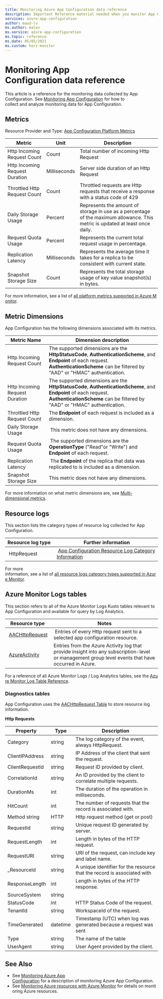 ```yaml
---
title: Monitoring Azure App Configuration data reference
description: Important Reference material needed when you monitor App Configuration
services: azure-app-configuration
author: maud-lv
ms.author: malev
ms.service: azure-app-configuration
ms.topic: reference
ms.date: 05/05/2021
ms.custom: horz-monitor
---
```



# Monitoring App Configuration data reference

This article is a reference for the monitoring data collected by App Configuration. See [Monitoring App Configuration](monitor-app-configuration.md) for how to collect and analyze monitoring data for App Configuration.

## Metrics 
Resource Provider and Type: [App Configuration Platform Metrics](../azure-monitor/essentials/metrics-supported.md#microsoftappconfigurationconfigurationstores)

| Metric | Unit | Description |
|-------|-----| ----- |
| Http Incoming Request Count	| Count	| Total number of incoming Http Request |
| Http Incoming Request Duration | Milliseconds | Server side duration of an Http Request |
| Throttled Http Request Count | Count |	Throttled requests are Http requests that receive a response with a status code of 429 |
| Daily Storage Usage | Percent |	Represents the amount of storage in use as a percentage of the maximum allowance. This metric is updated at least once daily. |
| Request Quota Usage | Percent |	Represents the current total request usage in percentage. |
| Replication Latency | Milliseconds |	Represents the average time it takes for a replica to be consistent with current state. |
| Snapshot Storage Size | Count | Represents the total storage usage of key value snapshot(s) in bytes. |

For more information, see a list of [all platform metrics supported in Azure Monitor](../azure-monitor/essentials/metrics-supported.md).


## Metric Dimensions
App Configuration has the following dimensions associated with its metrics.

| Metric Name | Dimension description |
|-------|-----|
| Http Incoming Request Count | The supported dimensions are the **HttpStatusCode**, **AuthenticationScheme**, and **Endpoint** of each request. **AuthenticationScheme** can be filtered by "AAD" or "HMAC" authentication.   |
| Http Incoming Request Duration | The supported dimensions are the **HttpStatusCode**, **AuthenticationScheme**, and **Endpoint** of each request. **AuthenticationScheme** can be filtered by "AAD" or "HMAC" authentication. |
| Throttled Http Request Count | The **Endpoint** of each request is included as a dimension.  |
| Daily Storage Usage | This metric does not have any dimensions.  |
| Request Quota Usage | The supported dimensions are the **OperationType** ("Read"or "Write") and **Endpoint** of each request.  |
| Replication Latency | The **Endpoint** of the replica that data was replicated to is included as a dimension.  |
| Snapshot Storage Size | This metric does not have any dimensions.  |

 For more information on what metric dimensions are, see [Multi-dimensional metrics](../azure-monitor/essentials/data-platform-metrics.md#multi-dimensional-metrics).

## Resource logs
This section lists the category types of resource log collected for App Configuration. 

| Resource log type | Further information|
|-------|-----|
| HttpRequest | [App Configuration Resource Log Category Information](../azure-monitor/essentials/resource-logs-categories.md) |

For more information, see a list of [all resource logs category types supported in Azure Monitor](../azure-monitor/essentials/resource-logs-schema.md).
 
## Azure Monitor Logs tables

This section refers to all of the Azure Monitor Logs Kusto tables relevant to App Configuration and available for query by Log Analytics.

|Resource type | Notes |
|-------|-----|
| [AACHttpRequest](/azure/azure-monitor/reference/tables/aachttprequest) | Entries of every Http request sent to a selected app configuration resource. |
| [AzureActivity](/azure/azure-monitor/reference/tables/azureactivity) | Entries from the Azure Activity log that provide insight into any subscription-level or management group level events that have occurred in Azure. |

For a reference of all Azure Monitor Logs / Log Analytics tables, see the [Azure Monitor Log Table Reference](/azure/azure-monitor/reference/tables/tables-resourcetype).

### Diagnostics tables

App Configuration uses the [AACHttpRequest Table](/azure/azure-monitor/reference/tables/aachttprequest) to store resource log information.

**Http Requests**

|Property | Type | Description |
|-------|-----| ----- |
|Category	|string	|The log category of the event, always HttpRequest. 
|ClientIPAddress |	string|	IP Address of the client that sent the request.
|ClientRequestId|	string|	Request ID provided by client.
|CorrelationId|	string|	An ID provided by the client to correlate multiple requests.
|DurationMs|	int	|The duration of the operation in milliseconds.
|HitCount|	int	|The number of requests that the record is associated with.
|Method	string|	HTTP| Http request method (get or post)
|RequestId|	string|	Unique request ID generated by server.
|RequestLength|	int	|Length in bytes of the HTTP request.
|RequestURI|	string|	URI of the request, can include key and label name. 
|_ResourceId|	string|	A unique identifier for the resource that the record is associated with
|ResponseLength|	int|	Length in bytes of the HTTP response.
|SourceSystem| string|	
|StatusCode|	int	|HTTP Status Code of the request.
|TenantId|	string	|WorkspaceId of the request. 
|TimeGenerated|	datetime|	Timestamp (UTC) when log was generated because a request was sent
|Type	|string|	The name of the table
|UserAgent|	string|	User Agent provided by the client.


## See Also

* See [Monitoring Azure App Configuration](monitor-app-configuration.md) for a description of monitoring Azure App Configuration.
* See [Monitoring Azure resources with Azure Monitor](../azure-monitor/essentials/monitor-azure-resource.md) for details on monitoring Azure resources.
